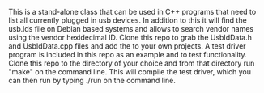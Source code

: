 This is a stand-alone class that can be used in C++ programs that need to list all currently plugged
in usb devices.  In addition to this it will find the usb.ids file on Debian based systems and allows to 
search vendor names using the vendor hexidecimal ID.  Clone this repo to grab the UsbIdData.h and UsbIdData.cpp
files and add the to your own projects.  A test driver program is included in this repo as an example and to 
test functionality.  Clone this repo to the directory of your choice and from that directory run "make" on the command
line.  This will compile the test driver, which you can then run by typing ./run on the command line.  
